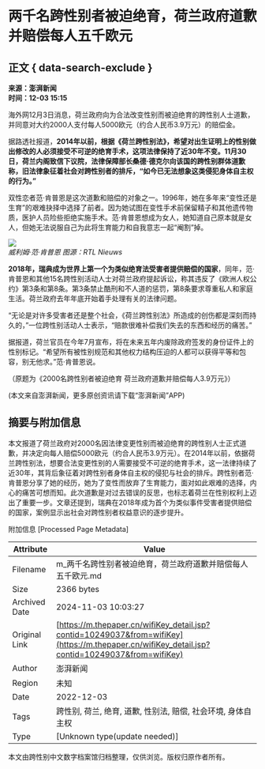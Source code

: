 # 两千名跨性别者被迫绝育，荷兰政府道歉并赔偿每人五千欧元

## 正文 { data-search-exclude }


**来源：澎湃新闻**  
**时间：12-03 15:15**  

海外网12月3日消息，荷兰政府向为合法改变性别而被迫绝育的跨性别人士道歉，并同意对大约2000人支付每人5000欧元（约合人民币3.9万元）的赔偿金。

据路透社报道，**2014年以前，根据《荷兰跨性别法》，希望对出生证明上的性别做出修改的人必须接受不可逆的绝育手术，这项法律保持了近30年不变。11月30日，荷兰内阁致信下议院，法律保障部长桑德·德克尔向该国的跨性别群体道歉称，旧法律象征着社会对跨性别者的排斥，“如今已无法想象这类侵犯身体自主权的行为。”**

双性恋者范·肯普恩是这次道歉和赔偿的对象之一。1996年，她在多年来“变性还是生育”的艰难抉择中选择了前者。因为她试图在变性手术前保留精子和其他遗传物质，医护人员险些拒绝实施手术。范·肯普恩想成为女人，她知道自己原本就是女人，但她无法说服自己为此将生育能力和自我意志一起“阉割”掉。

![](https://imagecloud.thepaper.cn/thepaper/image/102/42/987.png)  
*威利姆·范·肯普恩 图源：RTL Nieuws*

**2018年，瑞典成为世界上第一个为类似绝育法受害者提供赔偿的国家**，同年，范·肯普恩和其他15名跨性别活动人士对荷兰政府提起诉讼，称其违反了《欧洲人权公约》第3条和第8条。第3条禁止酷刑和不人道的惩罚，第8条要求尊重私人和家庭生活。荷兰政府去年年底开始着手处理有关的法律问题。

“无论是对许多受害者还是整个社会，《荷兰跨性别法》所造成的创伤都是深刻而持久的，”一位跨性别活动人士表示，“赔款很难补偿我们失去的东西和经历的痛苦。”

据报道，荷兰官员在今年7月宣布，将在未来五年内废除政府签发的身份证件上的性别标记。“希望所有被性别规范和其他权力结构压迫的人都可以获得平等和包容，别无他求。”范·肯普恩说。

（原题为《2000名跨性别者被迫绝育 荷兰政府道歉并赔偿每人3.9万元》）  

(本文来自澎湃新闻，更多原创资讯请下载“澎湃新闻”APP)

## 摘要与附加信息

<!-- tcd_abstract -->
本文报道了荷兰政府对2000名因法律变更性别而被迫绝育的跨性别人士正式道歉，并决定向每人赔偿5000欧元（约合人民币3.9万元）。在2014年以前，依据荷兰跨性别法，想要合法变更性别的人需要接受不可逆的绝育手术，这一法律持续了近30年，其背后象征着对跨性别者身体自主权的侵犯与社会的排斥。跨性别者范·肯普恩分享了她的经历，她为了变性而放弃了生育能力，面对如此艰难的选择，内心的痛苦可想而知。此次道歉是对过去错误的反思，也标志着荷兰在性别权利上迈出了重要一步。文章还提到，瑞典在2018年成为首个为类似事件受害者提供赔偿的国家，案例显示出社会对跨性别者权益意识的逐步提升。
<!-- tcd_abstract_end -->

附加信息 [Processed Page Metadata]

| Attribute       | Value                                  |
|-----------------|----------------------------------------|
| Filename        | m_两千名跨性别者被迫绝育，荷兰政府道歉并赔偿每人五千欧元.md                             |
| Size            | 2366 bytes                           |
| Archived Date   | 2024-11-03 10:03:27                             |
| Original Link   | [https://m.thepaper.cn/wifiKey_detail.jsp?contid=10249037&from=wifiKey](https://m.thepaper.cn/wifiKey_detail.jsp?contid=10249037&from=wifiKey)                       |
| Author          | 澎湃新闻                               |
| Region          | 未知                               |
| Date            | 2022-12-03                                 |
| Tags            | 跨性别, 荷兰, 绝育, 道歉, 性别法, 赔偿, 社会环境, 身体自主权                                 |
| Type            | [Unknown type(update needed)]                                 |
<!-- tcd_table_end -->

本文由跨性别中文数字档案馆归档整理，仅供浏览。版权归原作者所有。
